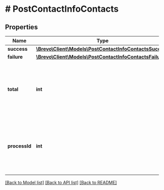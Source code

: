 # # PostContactInfoContacts

## Properties

Name | Type | Description | Notes
------------ | ------------- | ------------- | -------------
**success** | [**\Brevo\Client\Models\PostContactInfoContactsSuccess**](PostContactInfoContactsSuccess.md) |  | [optional]
**failure** | [**\Brevo\Client\Models\PostContactInfoContactsFailure**](PostContactInfoContactsFailure.md) |  | [optional]
**total** | **int** | Displays the count of total number of contacts removed from list when user opts for \&quot;all\&quot; option. | [optional]
**processId** | **int** | Id of the process created to remove contacts from list when user opts for \&quot;all\&quot; option. | [optional]

[[Back to Model list]](../../README.md#models) [[Back to API list]](../../README.md#endpoints) [[Back to README]](../../README.md)
